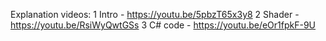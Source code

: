 Explanation videos:
1 Intro - https://youtu.be/5pbzT65x3y8
2 Shader - https://youtu.be/RsiWyQwtGSs
3 C# code - https://youtu.be/eOr1fpkF-9U
